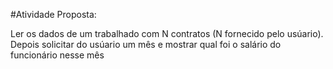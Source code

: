 #Atividade Proposta:

Ler os dados de um trabalhado com N contratos (N fornecido pelo usúario). Depois solicitar do usúario um mês e mostrar qual foi o salário do funcionário nesse mês
